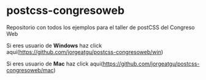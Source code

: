 # postcss-congresoweb
Repositorio con todos los ejemplos para el taller de postCSS del Congreso Web


Si eres usuario de **Windows** haz click aqui(https://github.com/jorgeatgu/postcss-congresoweb/win)

Si eres usuario de **Mac** haz click aqui(https://github.com/jorgeatgu/postcss-congresoweb/mac)

